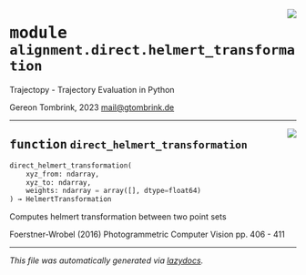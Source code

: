 <!-- markdownlint-disable -->

<a href="..\trajectopy_core\alignment\direct\helmert_transformation.py#L0"><img align="right" style="float:right;" src="https://img.shields.io/badge/-source-cccccc?style=flat-square"></a>

# <kbd>module</kbd> `alignment.direct.helmert_transformation`
Trajectopy - Trajectory Evaluation in Python 

Gereon Tombrink, 2023 mail@gtombrink.de 


---

<a href="..\trajectopy_core\alignment\direct\helmert_transformation.py#L14"><img align="right" style="float:right;" src="https://img.shields.io/badge/-source-cccccc?style=flat-square"></a>

## <kbd>function</kbd> `direct_helmert_transformation`

```python
direct_helmert_transformation(
    xyz_from: ndarray,
    xyz_to: ndarray,
    weights: ndarray = array([], dtype=float64)
) → HelmertTransformation
```

Computes helmert transformation between two point sets 

Foerstner-Wrobel (2016) Photogrammetric Computer Vision pp. 406 - 411 




---

_This file was automatically generated via [lazydocs](https://github.com/ml-tooling/lazydocs)._
